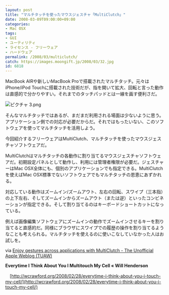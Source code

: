 ```yaml
---
layout: post
title: "マルチタッチを使ったマウスジェスチャ「MultiClutch」"
date: 2008-03-09T09:00:00+09:00
categories:
- Mac OSX
tags: 
- GUI
- ユーティリティ
- ライセンス - フリーウェア
- ハードウェア
permalink: /2008/03/multiclutch/
catch: https://images.moongift.jp/2008/03/32.jpg
id: 6818
---
```

MacBook AIRや新しいMacBook Proで搭載されたマルチタッチ。元々はiPhone/iPod Touchに搭載された技術だが、指を開いて拡大、回転と言った動作は直感的で分かりやすい。それまでのタッチパッドとは一線を画す便利さだ。

  

![ピクチャ 3.png](https://images.moongift.jp/2008/03/32.jpg)

  

そんなマルチタッチではあるが、まだまだ利用される場面は少ないように思う。アプリケーション側での対応が必要だからだ。それではもったいない、このソフトウェアを使ってマルチタッチを活用しよう。

  

今回紹介するフリーウェアはMultiClutch、マルチタッチを使ったマウスジェスチャソフトウェアだ。

  
  
<!--more-->  

MultiClutchはマルチタッチの各動作に割り当てるマウスジェスチャソフトウェアだ。初期設定パネルとして動作し、利用には管理者権限が必要だ。ジェスチャーはMac OSX全体にも、個別のアプリケーションでも指定できる。MultiClutchを使えばMac OSX標準でないソフトウェアでもマルチタッチの恩恵にあずかれる。

  

対応している動作はズームイン/ズームアウト、左右の回転、スワイプ（三本指）の上下左右、そしてズームインからズームアウト（または逆）といったコンビネーションが指定できる。そして割り当てるのはキーボードショートカットになっている。

  

例えば画像編集ソフトウェアにズームインの動作でズームインさせるキーを割り当てると直感的だ。同様にブラウザにスワイプでの履歴の操作を割り当てるようなことも考えられる。マルチタッチを使えるのに使いこなしていなかった人はお試しを。

  

via [Enjoy gestures across applications with MultiClutch - The Unofficial Apple Weblog (TUAW)](http://www.tuaw.com/2008/03/04/enjoy-gestures-across-applications-with-multiclutch/)

  
  
**Everytime I Think About You I Multitouch My Cell « Will Henderson**  
  
　[http://wcrawford.org/2008/02/28/everytime-i-think-about-you-i-touch-my-cell/](http://wcrawford.org/2008/02/28/everytime-i-think-about-you-i-touch-my-cell/)  
